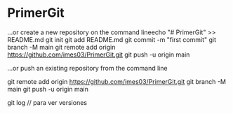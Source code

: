 # PrimerGit
…or create a new repository on the command lineecho "# PrimerGit" >> README.md
git init
git add README.md
git commit -m "first commit"
git branch -M main
git remote add origin https://github.com/imes03/PrimerGit.git
git push -u origin main

…or push an existing repository from the command line

git remote add origin https://github.com/imes03/PrimerGit.git
git branch -M main
git push -u origin main

git log      // para ver versiones
